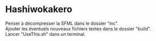 # Hashiwokakero

Penser à décompresser la SFML dans le dossier "inc".  
Ajouter les éventuels nouveaux fichiers textes dans le dossier "build".  
Lancer "UseThis.sh" dans un terminal.
